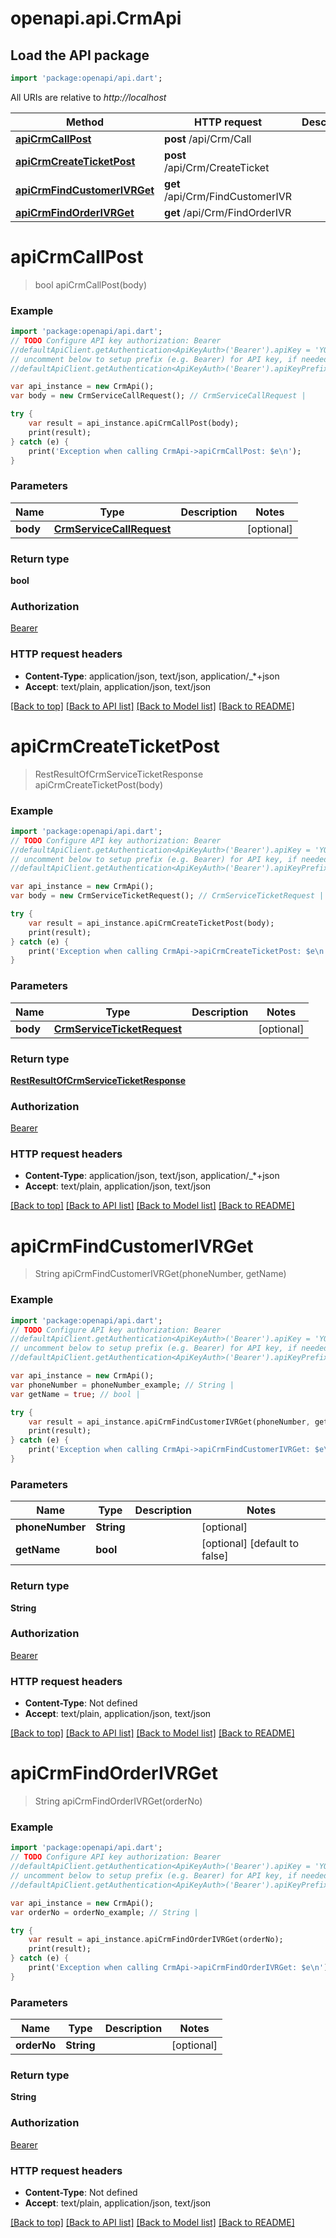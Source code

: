 # openapi.api.CrmApi

## Load the API package
```dart
import 'package:openapi/api.dart';
```

All URIs are relative to *http://localhost*

Method | HTTP request | Description
------------- | ------------- | -------------
[**apiCrmCallPost**](CrmApi.md#apicrmcallpost) | **post** /api/Crm/Call | 
[**apiCrmCreateTicketPost**](CrmApi.md#apicrmcreateticketpost) | **post** /api/Crm/CreateTicket | 
[**apiCrmFindCustomerIVRGet**](CrmApi.md#apicrmfindcustomerivrget) | **get** /api/Crm/FindCustomerIVR | 
[**apiCrmFindOrderIVRGet**](CrmApi.md#apicrmfindorderivrget) | **get** /api/Crm/FindOrderIVR | 


# **apiCrmCallPost**
> bool apiCrmCallPost(body)



### Example 
```dart
import 'package:openapi/api.dart';
// TODO Configure API key authorization: Bearer
//defaultApiClient.getAuthentication<ApiKeyAuth>('Bearer').apiKey = 'YOUR_API_KEY';
// uncomment below to setup prefix (e.g. Bearer) for API key, if needed
//defaultApiClient.getAuthentication<ApiKeyAuth>('Bearer').apiKeyPrefix = 'Bearer';

var api_instance = new CrmApi();
var body = new CrmServiceCallRequest(); // CrmServiceCallRequest | 

try { 
    var result = api_instance.apiCrmCallPost(body);
    print(result);
} catch (e) {
    print('Exception when calling CrmApi->apiCrmCallPost: $e\n');
}
```

### Parameters

Name | Type | Description  | Notes
------------- | ------------- | ------------- | -------------
 **body** | [**CrmServiceCallRequest**](CrmServiceCallRequest.md)|  | [optional] 

### Return type

**bool**

### Authorization

[Bearer](../README.md#Bearer)

### HTTP request headers

 - **Content-Type**: application/json, text/json, application/_*+json
 - **Accept**: text/plain, application/json, text/json

[[Back to top]](#) [[Back to API list]](../README.md#documentation-for-api-endpoints) [[Back to Model list]](../README.md#documentation-for-models) [[Back to README]](../README.md)

# **apiCrmCreateTicketPost**
> RestResultOfCrmServiceTicketResponse apiCrmCreateTicketPost(body)



### Example 
```dart
import 'package:openapi/api.dart';
// TODO Configure API key authorization: Bearer
//defaultApiClient.getAuthentication<ApiKeyAuth>('Bearer').apiKey = 'YOUR_API_KEY';
// uncomment below to setup prefix (e.g. Bearer) for API key, if needed
//defaultApiClient.getAuthentication<ApiKeyAuth>('Bearer').apiKeyPrefix = 'Bearer';

var api_instance = new CrmApi();
var body = new CrmServiceTicketRequest(); // CrmServiceTicketRequest | 

try { 
    var result = api_instance.apiCrmCreateTicketPost(body);
    print(result);
} catch (e) {
    print('Exception when calling CrmApi->apiCrmCreateTicketPost: $e\n');
}
```

### Parameters

Name | Type | Description  | Notes
------------- | ------------- | ------------- | -------------
 **body** | [**CrmServiceTicketRequest**](CrmServiceTicketRequest.md)|  | [optional] 

### Return type

[**RestResultOfCrmServiceTicketResponse**](RestResultOfCrmServiceTicketResponse.md)

### Authorization

[Bearer](../README.md#Bearer)

### HTTP request headers

 - **Content-Type**: application/json, text/json, application/_*+json
 - **Accept**: text/plain, application/json, text/json

[[Back to top]](#) [[Back to API list]](../README.md#documentation-for-api-endpoints) [[Back to Model list]](../README.md#documentation-for-models) [[Back to README]](../README.md)

# **apiCrmFindCustomerIVRGet**
> String apiCrmFindCustomerIVRGet(phoneNumber, getName)



### Example 
```dart
import 'package:openapi/api.dart';
// TODO Configure API key authorization: Bearer
//defaultApiClient.getAuthentication<ApiKeyAuth>('Bearer').apiKey = 'YOUR_API_KEY';
// uncomment below to setup prefix (e.g. Bearer) for API key, if needed
//defaultApiClient.getAuthentication<ApiKeyAuth>('Bearer').apiKeyPrefix = 'Bearer';

var api_instance = new CrmApi();
var phoneNumber = phoneNumber_example; // String | 
var getName = true; // bool | 

try { 
    var result = api_instance.apiCrmFindCustomerIVRGet(phoneNumber, getName);
    print(result);
} catch (e) {
    print('Exception when calling CrmApi->apiCrmFindCustomerIVRGet: $e\n');
}
```

### Parameters

Name | Type | Description  | Notes
------------- | ------------- | ------------- | -------------
 **phoneNumber** | **String**|  | [optional] 
 **getName** | **bool**|  | [optional] [default to false]

### Return type

**String**

### Authorization

[Bearer](../README.md#Bearer)

### HTTP request headers

 - **Content-Type**: Not defined
 - **Accept**: text/plain, application/json, text/json

[[Back to top]](#) [[Back to API list]](../README.md#documentation-for-api-endpoints) [[Back to Model list]](../README.md#documentation-for-models) [[Back to README]](../README.md)

# **apiCrmFindOrderIVRGet**
> String apiCrmFindOrderIVRGet(orderNo)



### Example 
```dart
import 'package:openapi/api.dart';
// TODO Configure API key authorization: Bearer
//defaultApiClient.getAuthentication<ApiKeyAuth>('Bearer').apiKey = 'YOUR_API_KEY';
// uncomment below to setup prefix (e.g. Bearer) for API key, if needed
//defaultApiClient.getAuthentication<ApiKeyAuth>('Bearer').apiKeyPrefix = 'Bearer';

var api_instance = new CrmApi();
var orderNo = orderNo_example; // String | 

try { 
    var result = api_instance.apiCrmFindOrderIVRGet(orderNo);
    print(result);
} catch (e) {
    print('Exception when calling CrmApi->apiCrmFindOrderIVRGet: $e\n');
}
```

### Parameters

Name | Type | Description  | Notes
------------- | ------------- | ------------- | -------------
 **orderNo** | **String**|  | [optional] 

### Return type

**String**

### Authorization

[Bearer](../README.md#Bearer)

### HTTP request headers

 - **Content-Type**: Not defined
 - **Accept**: text/plain, application/json, text/json

[[Back to top]](#) [[Back to API list]](../README.md#documentation-for-api-endpoints) [[Back to Model list]](../README.md#documentation-for-models) [[Back to README]](../README.md)

